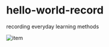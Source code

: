 # hello-world-record
recording everyday learning methods

![item](http://img2.3lian.com/2014/f5/9/d/93.jpg)
